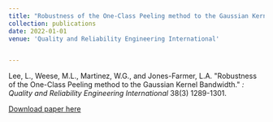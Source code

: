 ```yaml
---
title: "Robustness of the One-Class Peeling method to the Gaussian Kernel Bandwidth"
collection: publications
date: 2022-01-01
venue: 'Quality and Reliability Engineering International'


---
```

Lee, L., Weese, M.L., Martinez, W.G., and Jones-Farmer, L.A. &quot;Robustness of the One-Class Peeling method to the Gaussian Kernel Bandwidth.&quot; 
<i>: Quality and Reliability Engineering International</i> 38(3) 1289-1301. 

[Download paper here](http://weeseml.github.io/files/lee_et_al_submitted.pdf)
